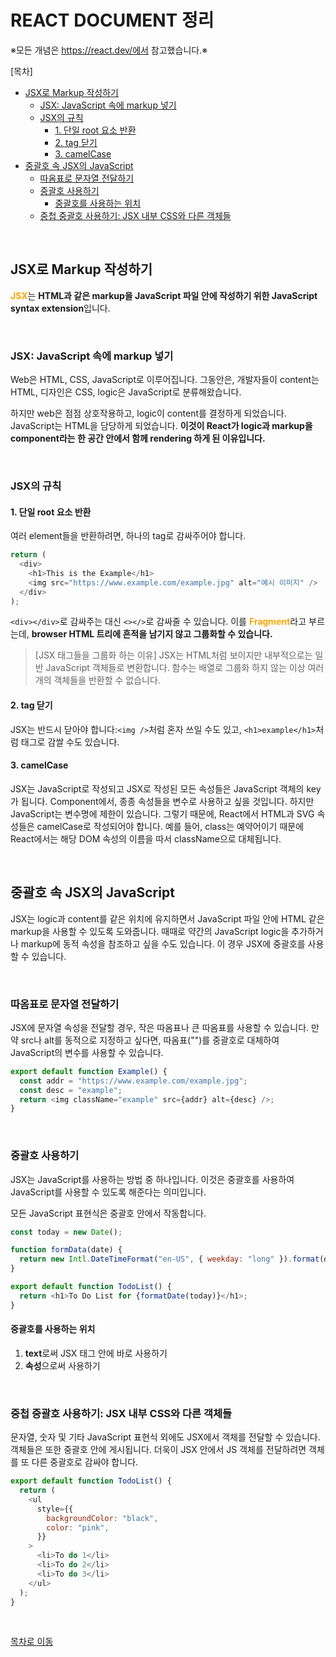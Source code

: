 # REACT DOCUMENT 정리

※모든 개념은 https://react.dev/에서 참고했습니다.※

[목차]<br/>

- [JSX로 Markup 작성하기](#jsx로-markup-작성하기)<br/>
  - [JSX: JavaScript 속에 markup 넣기](#jsx-javascript-속에-markup-넣기)<br/>
  - [JSX의 규칙](#jsx의-규칙)<br/>
    - [1. 단일 root 요소 반환](#1-단일-root-요소-반환)<br/>
    - [2. tag 닫기](#2-tag-닫기)<br/>
    - [3. camelCase](#3-camelcase)<br/>
- [중괄호 속 JSX의 JavaScript](#중괄호-속-jsx의-javascript)<br/>
  - [따옴표로 문자열 전달하기](#따옴표로-문자열-전달하기)<br/>
  - [중괄호 사용하기](#중괄호-사용하기)<br/>
    - [중괄호를 사용하는 위치](#중괄호를-사용하는-위치)<br/>
  - [중첩 중괄호 사용하기: JSX 내부 CSS와 다른 객체들](#중첩-중괄호-사용하기-jsx-내부-css와-다른-객체들)<br/>

<br/>

## JSX로 Markup 작성하기

<b style="color: orange;">JSX</b>는 <b>HTML과 같은 markup을 JavaScript 파일 안에 작성하기 위한 JavaScript syntax extension</b>입니다.

<br/>

### JSX: JavaScript 속에 markup 넣기

Web은 HTML, CSS, JavaScript로 이루어집니다. 그동안은, 개발자들이 content는 HTML, 디자인은 CSS, logic은 JavaScript로 분류해왔습니다.

하지만 web은 점점 상호작용하고, logic이 content를 결정하게 되었습니다. JavaScript는 HTML을 담당하게 되었습니다. <b>이것이 React가 logic과 markup을 component라는 한 공간 안에서 함께 rendering 하게 된 이유입니다.</b>

<br/>

### JSX의 규칙

#### 1. 단일 root 요소 반환

여러 element들을 반환하려면, 하나의 tag로 감싸주어야 합니다.

```javascript
return (
  <div>
    <h1>This is the Example</h1>
    <img src="https://www.example.com/example.jpg" alt="예시 이미지" />
  </div>
);
```

`<div></div>`로 감싸주는 대신 `<></>`로 감싸줄 수 있습니다. 이를 <b style="color: orange;">Fragment</b>라고 부르는데, <b>browser HTML 트리에 흔적을 남기지 않고 그룹화할 수 있습니다.</b>

> [JSX 태그들을 그룹화 하는 이유]
> JSX는 HTML처럼 보이지만 내부적으로는 일반 JavaScript 객체들로 변환합니다. 함수는 배열로 그룹화 하지 않는 이상 여러 개의 객체들을 반환할 수 없습니다.

#### 2. tag 닫기

JSX는 반드시 닫아야 합니다:`<img />`처럼 혼자 쓰일 수도 있고, `<h1>example</h1>`처럼 태그로 감쌀 수도 있습니다.

#### 3. camelCase

JSX는 JavaScript로 작성되고 JSX로 작성된 모든 속성들은 JavaScript 객체의 key가 됩니다. Component에서, 종종 속성들을 변수로 사용하고 싶을 것입니다. 하지만 JavaScript는 변수명에 제한이 있습니다. 그렇기 때문에, React에서 HTML과 SVG 속성들은 camelCase로 작성되어야 합니다. 예를 들어, class는 예약어이기 때문에 React에서는 해당 DOM 속성의 이름을 따서 className으로 대체됩니다.

<br/>

## 중괄호 속 JSX의 JavaScript

JSX는 logic과 content를 같은 위치에 유지하면서 JavaScript 파일 안에 HTML 같은 markup을 사용할 수 있도록 도와줍니다. 때때로 약간의 JavaScript logic을 추가하거나 markup에 동적 속성을 참조하고 싶을 수도 있습니다. 이 경우 JSX에 중괄호를 사용할 수 있습니다.

<br/>

### 따옴표로 문자열 전달하기

JSX에 문자열 속성을 전달할 경우, 작은 따옴표나 큰 따옴표를 사용할 수 있습니다.
만약 src나 alt를 동적으로 지정하고 싶다면, 따옴표("")를 중괄호로 대체하여 JavaScript의 변수를 사용할 수 있습니다.

```javascript
export default function Example() {
  const addr = "https://www.example.com/example.jpg";
  const desc = "example";
  return <img className="example" src={addr} alt={desc} />;
}
```

<br/>

### 중괄호 사용하기

JSX는 JavaScript를 사용하는 방법 중 하나입니다. 이것은 중괄호를 사용하여 JavaScript를 사용할 수 있도록 해준다는 의미입니다.

모든 JavaScript 표현식은 중괄호 안에서 작동합니다.

```javascript
const today = new Date();

function formData(date) {
  return new Intl.DateTimeFormat("en-US", { weekday: "long" }).format(data);
}

export default function TodoList() {
  return <h1>To Do List for {formatDate(today)}</h1>;
}
```

#### 중괄호를 사용하는 위치

1. <b>text</b>로써 JSX 태그 안에 바로 사용하기
2. <b>속성</b>으로써 사용하기

<br/>

### 중첩 중괄호 사용하기: JSX 내부 CSS와 다른 객체들

문자열, 숫자 및 기타 JavaScript 표현식 외에도 JSX에서 객체를 전달할 수 있습니다. 객체들은 또한 중괄호 안에 게시됩니다. 더욱이 JSX 안에서 JS 객체를 전달하려면 객체를 또 다른 중괄호로 감싸야 합니다.

```javascript
export default function TodoList() {
  return (
    <ul
      style={{
        backgroundColor: "black",
        color: "pink",
      }}
    >
      <li>To do 1</li>
      <li>To do 2</li>
      <li>To do 3</li>
    </ul>
  );
}
```

<br/>

[목차로 이동](#react-document-정리)
